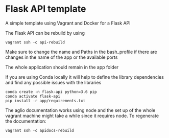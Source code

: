 # Flask API template

A simple template using Vagrant and Docker for a Flask API

The Flask API can be rebuild by using
```
vagrant ssh -c api-rebuild
```
Make sure to change the name and Paths in the bash_profile if there are changes in the name of the app or the available ports

The whole application should remain in the app folder

If you are using Conda locally it will help to define the library dependencies and find any possible issues with the libraries
```
conda create -n flask-api python=3.6 pip
conda activate flask-api
pip install -r app/requirements.txt
```

The aglio documentation works using node and the set up of the whole vagrant machine might take a while since it requires node. To regenerate the documentation:
```
vagrant ssh -c apidocs-rebuild
```